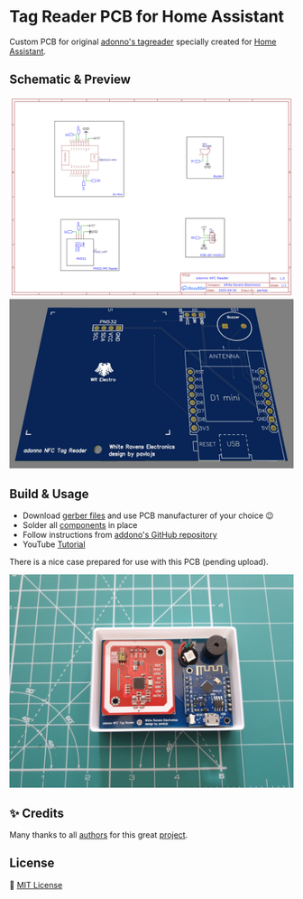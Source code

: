 # Tag Reader PCB for Home Assistant
Custom PCB for original [adonno's tagreader](https://github.com/adonno/tagreader) specially created for [Home Assistant](https://www.home-assistant.io).

## Schematic & Preview
![Photo of schematics](Schematic_NFC_Reader.png)
![3D PCB Preview](images/pcb_3d.JPG)

## Build & Usage
- Download [gerber files](gerber/Gerber_PCB_NFC_Reader.zip) and use PCB manufacturer of your choice :wink:
- Solder all [components](https://github.com/adonno/tagreader/blob/master/README.md#building-the-tag-reader) in place
- Follow instructions from [addono's GitHub repository](https://github.com/adonno/tagreader/blob/master/README.md#building-the-tag-reader)
- YouTube [Tutorial](https://www.youtube.com/watch?v=YqwRppUsFIQ)

There is a nice case prepared for use with this PCB (pending upload).

![Photo of ready PCB](images/tagreader.JPG)

## :sparkles: Credits
Many thanks to all [authors](https://github.com/adonno/tagreader/blob/master/AUTHORS.md) for this great [project](https://github.com/adonno/tagreader).

## License
:key: [MIT License](LICENSE)

